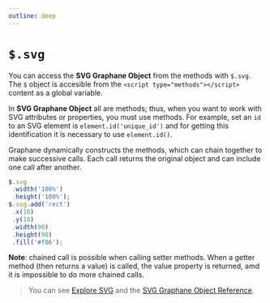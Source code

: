 ```yaml
---
outline: deep
---
```


# `$.svg`

You can access the **SVG Graphane Object** from the methods with `$.svg`. The `$` object is
accesible from the `<script type="methods"></script>` content as a global variable.

In **SVG Graphane Object** all are methods; thus, when you want to work with SVG attributes or
properties, you must use methods. For example, set an `id` to an SVG element is
`element.id('unique_id')` and for getting this identification it is necessary to use `element.id()`.

Graphane dynamically constructs the methods, which can chain together to make successive calls. Each
call returns the original object and can include one call after another.

```js
$.svg
 .width('100%')
 .height('100%');
$.svg.add('rect')
 .x(10)
 .y(10)
 .width(90)
 .height(90)
 .fill('#f06');
```

**Note**: chained call is possible when calling setter methods. When a getter method (then returns a
value) is called, the value property is returned, amd it is impossible to do more chained calls.

> You can see [Explore SVG](../../svg/index.md) and the [SVG Graphane Object Reference](../../../reference/svg/lib/index.md).